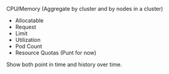 CPU/Memory (Aggregate by cluster and by nodes in a cluster)
  - Allocatable
  - Request
  - Limit
  - Utilization
  - Pod Count
  - Resource Quotas (Punt for now)

Show both point in time and history over time.
